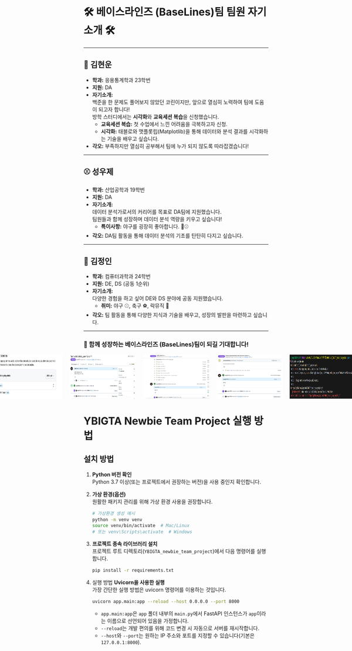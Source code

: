 # 🛠️ 베이스라인즈 (BaseLines)팀 팀원 자기소개 🛠️

---

## 🐍 김현운  
- **학과:** 응용통계학과 23학번  
- **지원:** DA  
- **자기소개:**  
  백준을 한 문제도 풀어보지 않았던 코린이지만, 앞으로 열심히 노력하여 팀에 도움이 되고자 합니다!  
  방학 스터디에서는 **시각화**와 **교육세션 복습**을 신청했습니다.  
  - **교육세션 복습:** 첫 수업에서 느낀 어려움을 극복하고자 신청.  
  - **시각화:** 태블로와 맷플롯립(Matplotlib)을 통해 데이터와 분석 결과를 시각화하는 기술을 배우고 싶습니다.  
- **각오:** 부족하지만 열심히 공부해서 팀에 누가 되지 않도록 따라잡겠습니다!

---

## ⚾ 성우제  
- **학과:** 산업공학과 19학번  
- **지원:** DA  
- **자기소개:**  
  데이터 분석가로서의 커리어를 목표로 DA팀에 지원했습니다.  
  팀원들과 함께 성장하며 데이터 분석 역량을 키우고 싶습니다!  
  - **특이사항:** 야구를 굉장히 좋아합니다. 🧢⚾  
- **각오:** DA팀 활동을 통해 데이터 분석의 기초를 탄탄히 다지고 싶습니다.

---

## 🎸 김정인  
- **학과:** 컴퓨터과학과 24학번  
- **지원:** DE, DS (공동 1순위)  
- **자기소개:**  
  다양한 경험을 하고 싶어 DE와 DS 분야에 공동 지원했습니다.  
  - **취미:** 야구 ⚾, 축구 ⚽, 락뮤직 🎵  
- **각오:** 팀 활동을 통해 다양한 지식과 기술을 배우고, 성장의 발판을 마련하고 싶습니다.

---

### 🙌 함께 성장하는 베이스라인즈 (BaseLines)팀이 되길 기대합니다!

<div style="display: flex; justify-content: center; align-items: center; gap: 20px;">
    <img src="github/branch_protection.png" height="120px" width="180px">
    <img src="github/merged_jungin7612.png" height="120px" width="180px">
    <img src="github/merged_SungWoojae.png" height="120px" width="180px">
    <img src="github/merged_yonseistatking.png" height="120px" width="180px">
    <img src="github/push_rejected.png" height="120px" width="180px">
</div>

# YBIGTA Newbie Team Project 실행 방법


## 설치 방법
1. **Python 버전 확인**  
   Python 3.7 이상(또는 프로젝트에서 권장하는 버전)을 사용 중인지 확인합니다.

2. **가상 환경(옵션)**  
   원활한 패키지 관리를 위해 가상 환경 사용을 권장합니다.
   ```bash
   # 가상환경 생성 예시
   python -m venv venv
   source venv/bin/activate  # Mac/Linux
   # 또는 venv\Scripts\activate  # Windows

3. **프로젝트 종속 라이브러리 설치**  
   프로젝트 루트 디렉토리(`YBIGTA_newbie_team_project`)에서 다음 명령어를 실행합니다.
   ```bash
   pip install -r requirements.txt
   ```
4. 실행 방법
   **Uvicorn을 사용한 실행**  
   가장 간단한 실행 방법은 uvicorn 명령어를 이용하는 것입니다.
   ```bash
   uvicorn app.main:app --reload --host 0.0.0.0 --port 8000
   ```
   - `app.main:app`은 `app` 폴더 내부의 `main.py`에서 FastAPI 인스턴스가 `app`이라는 이름으로 선언되어 있음을 가정합니다.
   - `--reload`는 개발 편의를 위해 코드 변경 시 자동으로 서버를 재시작합니다.
   - `--host`와 `--port`는 원하는 IP 주소와 포트를 지정할 수 있습니다(기본은 `127.0.0.1:8000`).